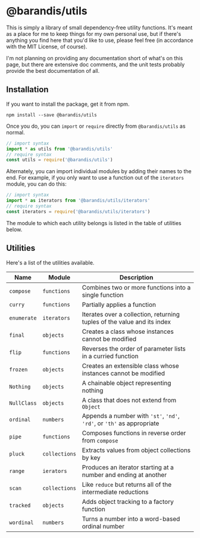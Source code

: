 <!--
 Copyright (c) 2020 Thomas J. Otterson
 
 This software is released under the MIT License.
 https://opensource.org/licenses/MIT
-->

# @barandis/utils

This is simply a library of small dependency-free utility functions. It's meant as a place for me to keep things for my own personal use, but if there's anything you find here that you'd like to use, please feel free (in accordance with the MIT License, of course).

I'm not planning on providing any documentation short of what's on this page, but there are extensive doc comments, and the unit tests probably provide the best documentation of all.

## Installation

If you want to install the package, get it from npm.

```
npm install --save @barandis/utils
```

Once you do, you can `import` or `require` directly from `@barandis/utils` as normal.

```javascript
// import syntax
import * as utils from '@barandis/utils'
// require syntax
const utils = require('@barandis/utils')
```

Alternately, you can import individual modules by adding their names to the end. For example, if you only want to use a function out of the `iterators` module, you can do this:

```javascript
// import syntax
import * as iterators from '@barandis/utils/iterators'
// require syntax
const iterators = require('@barandis/utils/iterators')
```

The module to which each utility belongs is listed in the table of utilities below.

## Utilities

Here's a list of the utilities available.

Name | Module | Description
-----|------|------------
`compose` | `functions` | Combines two or more functions into a single function
`curry` | `functions` | Partially applies a function
`enumerate`| `iterators` | Iterates over a collection, returning tuples of the value and its index
`final` | `objects` | Creates a class whose instances cannot be modified
`flip` | `functions` | Reverses the order of parameter lists in a curried function
`frozen` | `objects` | Creates an extensible class whose instances cannot be modified
`Nothing` | `objects` | A chainable object representing nothing
`NullClass` | `objects` | A class that does not extend from `Object`
`ordinal` | `numbers` | Appends a number with `'st'`, `'nd'`, `'rd'`, or `'th'` as appropriate
`pipe` | `functions` | Composes functions in reverse order from `compose`
`pluck` | `collections` | Extracts values from object collections by key
`range` | `ierators` | Produces an iterator starting at a number and ending at another
`scan` | `collections` | Like `reduce` but returns all of the intermediate reductions
`tracked` | `objects` | Adds object tracking to a factory function
`wordinal` | `numbers` | Turns a number into a word-based ordinal number

